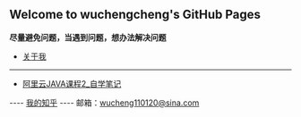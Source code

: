 ## Welcome to wuchengcheng's GitHub Pages

**尽量避免问题，当遇到问题，想办法解决问题**

- [关于我](aboutmyself)

--------

- [阿里云JAVA课程2_自学笔记](learnJava)













   
---- [我的知乎](https://www.zhihu.com/people/wu-cheng-cheng-91)
---- 邮箱：wucheng110120@sina.com
